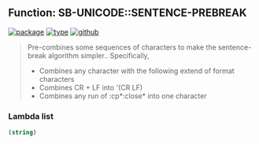 ## Function: SB-UNICODE::SENTENCE-PREBREAK
[![package](https://img.shields.io/badge/Package-SB--UNICODE-5f9ea0.svg?style=social&colorA=999999)](../) [![type](https://img.shields.io/badge/Type-Function-5f9ea0.svg?style=social&colorA=999999)](../#function) [![github](https://img.shields.io/badge/GitHub-View_the_source-5f9ea0.svg?style=social&colorA=999999&logo=github)](https://github.com/sbcl/sbcl/blob/master/src/code/target-unicode.lisp/) 

> Pre-combines some sequences of characters to make the sentence-break
> algorithm simpler..
> Specifically,
> - Combines any character with the following extend of format characters
> - Combines CR + LF into '(CR LF)
> - Combines any run of :cp*:close* into one character

### Lambda list
```cl
(string)
```
